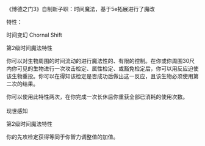 《博德之门3》自制新子职：时间魔法，基于5e拓展进行了魔改

特性：

时间变幻 Chornal Shift

第2级时间魔法特性

你可以对生物周围的时间流动的进行魔法性的、有限的控制。在你或你周围30尺内你可见的生物进行一次攻击检定、属性检定、或豁免检定后，你可以用反应迫使该生物重投。你可以在得知该检定是否成功后做出这一反应，且该生物必须使用第二次的结果。

你可以使用此特性两次，在你完成一次长休后你重获全部已消耗的使用次数。
\
\
现世感知

第2级时间魔法特性

你的先攻检定获得等同于你智力调整值的加值。
